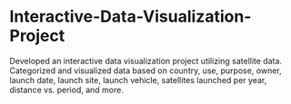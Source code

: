 # Interactive-Data-Visualization-Project
Developed an interactive data visualization project utilizing satellite data. Categorized and visualized data based on country, use, purpose, owner, launch date, launch site, launch vehicle, satellites launched per year, distance vs. period, and more.
